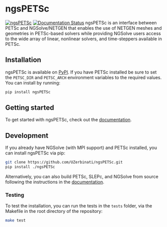 # ngsPETSc
[![ngsPETSc](https://github.com/UZerbinati/ngsPETSc/actions/workflows/ngsPETSc.yml/badge.svg)](https://github.com/UZerbinati/ngsPETSc/actions/workflows/ngsPETSc.yml)
[![Documentation Status](https://readthedocs.org/projects/ngspetsc/badge/?version=latest)](https://ngspetsc.readthedocs.io/en/latest/?badge=latest)
ngsPETSc is an interface between PETSc and NGSolve/NETGEN that enables the use of NETGEN meshes and geometries in PETSc-based solvers while providing NGSolve users access to the wide array of linear, nonlinear solvers, and time-steppers available in PETSc.

## Installation
ngsPETSc is available on [PyPI](https://pypi.org/project/ngsPETSc/).
If you have PETSc installed be sure to set the `PETSC_DIR` and `PETSC_ARCH` environment variables to the required values.
You can install by running:
```bash
pip install ngsPETSc
```

## Getting started
To get started with ngsPETSc, check out the [documentation](https://ngspetsc.readthedocs.io/en/latest/).

## Development
If you already have NGSolve (with MPI support) and PETSc installed, you can install ngsPETSc via pip:
```bash
git clone https://github.com/UZerbinati/ngsPETSc.git
pip install ./ngsPETSc
```
Alternatively, you can also build PETSc, SLEPc, and NGSolve from source following the instructions in the [documentation](https://ngspetsc.readthedocs.io/en/latest/install.html).

### Testing
To test the installation, you can run the tests in the `tests` folder, via the Makefile in the root directory of the repository:
```bash
make test
```
